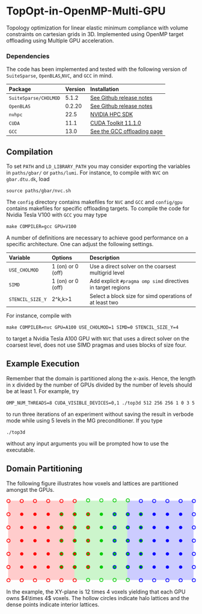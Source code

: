 # TopOpt-in-OpenMP-Multi-GPU
Topology optimization for linear elastic minimum compliance with volume constraints on cartesian grids in 3D. Implemented using OpenMP target offloading using Multiple GPU acceleration.

### Dependencies
The code has been implemented and tested with the following version of `SuiteSparse`, `OpenBLAS`,`NVC`, and `GCC` in mind.

| **Package**           | **Version** | **Installation**                                                                                    |
| :---                  | :---        | :---                                                                                                |
| `SuiteSparse/CHOLMOD` | 5.1.2       | [See Github release notes](https://github.com/DrTimothyAldenDavis/SuiteSparse/releases/tag/v5.1.2)  |
| `OpenBLAS`            | 0.2.20      | [See Github release notes](https://github.com/xianyi/OpenBLAS/releases/tag/v0.2.20)                 |
| `nvhpc`               | 22.5        | [NVIDIA HPC SDK](https://developer.nvidia.com/nvidia-hpc-sdk-releases)                              |
| `CUDA`                | 11.1        | [CUDA Toolkit 11.1.0](https://developer.nvidia.com/cuda-11.1.0-download-archive?target_os=Linux)    |
| `GCC`                 | 13.0        | [See the GCC offloading page](https://gcc.gnu.org/wiki/Offloading)                                  |


## Compilation
To set `PATH` and `LD_LIBRARY_PATH` you may consider exporting the variables in `paths/gbar/` or `paths/lumi`. For instance, to compile with `NVC` on `gbar.dtu.dk`, load
```{bash}
source paths/gbar/nvc.sh
```
The `config` directory contains makefiles for `NVC` and `GCC` and `config/gpu` contains makefiles for specific offloading targets. To compile the code for Nvidia Tesla V100 with `GCC` you may type
```{bash}
make COMPILER=gcc GPU=V100
```
A number of definitions are necessary to achieve good performance on a specific architecture. One can adjust the following settings.

| **Variable**            | **Options**       | **Description**                                               |
| :---                    | :---              | :---                                                          |
| `USE_CHOLMOD`           | 1 (on) or 0 (off) | Use a direct solver on the coarsest multigrid level           |
| `SIMD`                  | 1 (on) or 0 (off) | Add explicit `#pragma omp simd` directives in target regions  |
| `STENCIL_SIZE_Y`        | 2^k,k>1           | Select a block size for simd operations of at least two       |

For instance, compile with 
```{bash}
make COMPILER=nvc GPU=A100 USE_CHOLMOD=1 SIMD=0 STENCIL_SIZE_Y=4
```
to target a Nvidia Tesla A100 GPU with `NVC` that uses a direct solver on the coarsest level, does not use SIMD pragmas and uses blocks of size four.

## Example Execution
Remember that the domain is partitioned along the x-axis. Hence, the length in x divided by the number of GPUs divided by the number of levels should be at least 1. For example, try
```{bash}
OMP_NUM_THREADS=8 CUDA_VISIBLE_DEVICES=0,1 ./top3d 512 256 256 1 0 3 5
```
to run three iterations of an experiment without saving the result in verbode mode while using 5 levels in the MG preconditioner. If you type
```{bash}
./top3d
```
without any input arguments you will be prompted how to use the executable.

## Domain Partitioning
The following figure illustrates how voxels and lattices are partitioned amongst the GPUs. 
<p align="center">
  <img src="./figures/3gpu_partitioning.png" width="600," title="Partitioning of a 12 x 4 domain">
</p>
In the example, the XY-plane is 12 times 4 voxels yielding that each GPU owns $4\times 4$ voxels. The hollow circles indicate halo lattices and the dense points indicate interior lattices.
